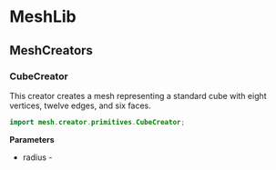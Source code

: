 # MeshLib

## MeshCreators

### CubeCreator

This creator creates a mesh representing a standard cube with eight vertices, twelve edges, and six faces.

```java
import mesh.creator.primitives.CubeCreator;
```

**Parameters**
 * radius - 